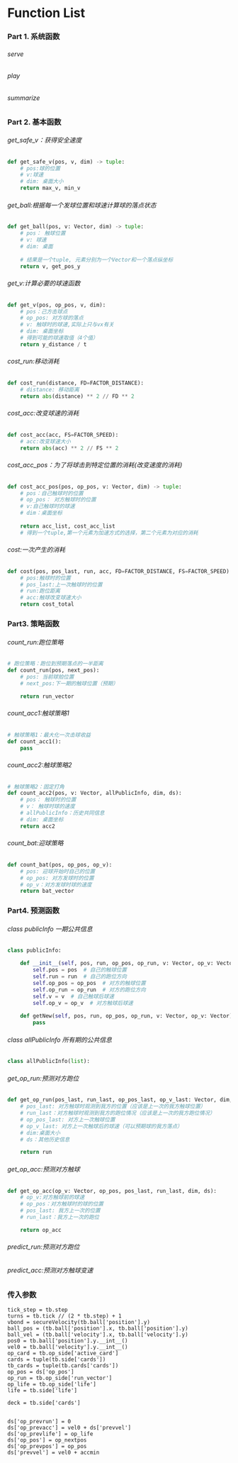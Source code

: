 # Function List

### Part 1. 系统函数

###### serve

###### play

###### summarize

### Part 2. 基本函数

###### get_safe_v：获得安全速度

```python
def get_safe_v(pos, v, dim) -> tuple:
    # pos:球的位置
    # v:球速
    # dim: 桌面大小
    return max_v, min_v
```

###### get_ball:根据每一个发球位置和球速计算球的落点状态

```python
def get_ball(pos, v: Vector, dim) -> tuple:
    # pos： 触球位置
    # v: 球速
    # dim: 桌面
    
    # 结果是一个tuple, 元素分别为一个Vector和一个落点纵坐标
    return v, get_pos_y
```

###### get_v:计算必要的球速函数

```python
def get_v(pos, op_pos, v, dim):
    # pos：己方击球点
    # op_pos: 对方球的落点
    # v: 触球时的球速,实际上只与vx有关
    # dim: 桌面坐标
    # 得到可能的球速取值（4个值）
    return y_distance / t
```

###### cost_run:移动消耗

```python
def cost_run(distance, FD=FACTOR_DISTANCE):
    # distance: 移动距离
    return abs(distance) ** 2 // FD ** 2
```

###### cost_acc:改变球速的消耗

```python
def cost_acc(acc, FS=FACTOR_SPEED):
    # acc:改变球速大小
    return abs(acc) ** 2 // FS ** 2
```

###### cost_acc_pos：为了将球击到特定位置的消耗(改变速度的消耗)

```python
def cost_acc_pos(pos, op_pos, v: Vector, dim) -> tuple:
    # pos：自己触球时的位置
    # op_pos： 对方触球时的位置
    # v:自己触球时的球速
    # dim：桌面坐标
    
    return acc_list, cost_acc_list
    # 得到一个tuple,第一个元素为加速方式的选择，第二个元素为对应的消耗
```

###### cost:一次产生的消耗

```python
def cost(pos, pos_last, run, acc, FD=FACTOR_DISTANCE, FS=FACTOR_SPEED):
    # pos:触球时的位置
    # pos_last:上一次触球时的位置
    # run:跑位距离
    # acc:触球改变球速大小
    return cost_total
```



### Part3. 策略函数

###### count_run:跑位策略

```python
# 跑位策略：跑位到预期落点的一半距离
def count_run(pos, next_pos):
    # pos: 当前球拍位置
    # next_pos:下一期的触球位置（预期）

    return run_vector
```

###### count_acc1:触球策略1

```python
# 触球策略1：最大化一次击球收益
def count_acc1():
    pass
```

###### count_acc2:触球策略2

```python
# 触球策略2：固定打角
def count_acc2(pos, v: Vector, allPublicInfo, dim, ds):
    # pos： 触球时的位置
    # v： 触球时球的速度
    # allPublicInfo：历史共同信息
    # dim: 桌面坐标
    return acc2
```

###### count_bat:迎球策略

```python
def count_bat(pos, op_pos, op_v):
    # pos: 迎球开始时自己的位置
    # op_pos: 对方发球时的位置
    # op_v：对方发球时球的速度
    return bat_vector
```

### Part4. 预测函数

###### class publicInfo 一期公共信息

```python
class publicInfo:

    def __init__(self, pos, run, op_pos, op_run, v: Vector, op_v: Vector):
        self.pos = pos  # 自己的触球位置
        self.run = run  # 自己的跑位方向
        self.op_pos = op_pos  # 对方的触球位置
        self.op_run = op_run  # 对方的跑位方向
        self.v = v  # 自己触球后球速
        self.op_v = op_v  # 对方触球后球速
        
    def getNew(self, pos, run, op_pos, op_run, v: Vector, op_v: Vector):
        pass
```

###### class allPublicInfo 所有期的公共信息

```python
class allPublicInfo(list):
```

###### get_op_run:预测对方跑位

```python
def get_op_run(pos_last, run_last, op_pos_last, op_v_last: Vector, dim, ds):
    # pos_last: 对方触球时观测到我方的位置（应该是上一次的我方触球位置）
    # run_last：对方触球时观测到我方的跑位情况（应该是上一次的我方跑位情况）
    # op_pos_last: 对方上一次触球位置
    # op_v_last: 对方上一次触球后的球速（可以预期球的我方落点）
    # dim:桌面大小
    # ds：其他历史信息

    return run
```

###### get_op_acc:预测对方触球

```python
def get_op_acc(op_v: Vector, op_pos, pos_last, run_last, dim, ds):
    # op_v:对方触球前的球速
    # op_pos：对方触球时的球的位置
    # pos_last: 我方上一次的位置
    # run_last：我方上一次的跑位

    return op_acc
```

###### predict_run:预测对方跑位

###### predict_acc:预测对方触球变速

### 传入参数

```
tick_step = tb.step
turns = tb.tick // (2 * tb.step) + 1
vbond = secureVelocity(tb.ball['position'].y)
ball_pos = (tb.ball['position'].x, tb.ball['position'].y)
ball_vel = (tb.ball['velocity'].x, tb.ball['velocity'].y)
pos0 = tb.ball['position'].y.__int__()
vel0 = tb.ball['velocity'].y.__int__()
op_card = tb.op_side['active_card']
cards = tuple(tb.side['cards'])
tb_cards = tuple(tb.cards['cards'])
op_pos = ds['op_pos']
op_run = tb.op_side['run_vector']
op_life = tb.op_side['life']
life = tb.side['life']

deck = tb.side['cards']


ds['op_prevrun'] = 0
ds['op_prevacc'] = vel0 + ds['prevvel']
ds['op_prevlife'] = op_life
ds['op_pos'] = op_nextpos
ds['op_prevpos'] = op_pos
ds['prevvel'] = vel0 + accmin
```